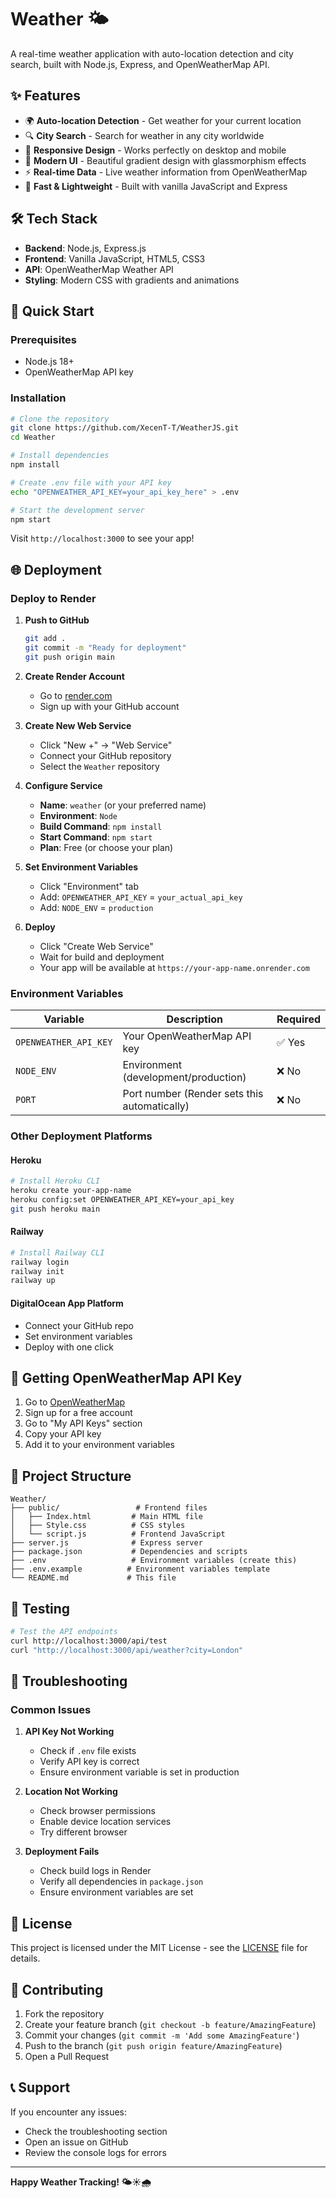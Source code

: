 # Weather 🌤️

A real-time weather application with auto-location detection and city search, built with Node.js, Express, and OpenWeatherMap API.

## ✨ Features

- 🌍 **Auto-location Detection** - Get weather for your current location
- 🔍 **City Search** - Search for weather in any city worldwide
- 📱 **Responsive Design** - Works perfectly on desktop and mobile
- 🎨 **Modern UI** - Beautiful gradient design with glassmorphism effects
- ⚡ **Real-time Data** - Live weather information from OpenWeatherMap
- 🚀 **Fast & Lightweight** - Built with vanilla JavaScript and Express

## 🛠️ Tech Stack

- **Backend**: Node.js, Express.js
- **Frontend**: Vanilla JavaScript, HTML5, CSS3
- **API**: OpenWeatherMap Weather API
- **Styling**: Modern CSS with gradients and animations

## 🚀 Quick Start

### Prerequisites
- Node.js 18+ 
- OpenWeatherMap API key

### Installation
```bash
# Clone the repository
git clone https://github.com/XecenT-T/WeatherJS.git
cd Weather

# Install dependencies
npm install

# Create .env file with your API key
echo "OPENWEATHER_API_KEY=your_api_key_here" > .env

# Start the development server
npm start
```

Visit `http://localhost:3000` to see your app!

## 🌐 Deployment

### Deploy to Render

1. **Push to GitHub**
   ```bash
   git add .
   git commit -m "Ready for deployment"
   git push origin main
   ```

2. **Create Render Account**
   - Go to [render.com](https://render.com)
   - Sign up with your GitHub account

3. **Create New Web Service**
   - Click "New +" → "Web Service"
   - Connect your GitHub repository
   - Select the `Weather` repository

4. **Configure Service**
   - **Name**: `weather` (or your preferred name)
   - **Environment**: `Node`
   - **Build Command**: `npm install`
   - **Start Command**: `npm start`
   - **Plan**: Free (or choose your plan)

5. **Set Environment Variables**
   - Click "Environment" tab
   - Add: `OPENWEATHER_API_KEY` = `your_actual_api_key`
   - Add: `NODE_ENV` = `production`

6. **Deploy**
   - Click "Create Web Service"
   - Wait for build and deployment
   - Your app will be available at `https://your-app-name.onrender.com`

### Environment Variables

| Variable | Description | Required |
|----------|-------------|----------|
| `OPENWEATHER_API_KEY` | Your OpenWeatherMap API key | ✅ Yes |
| `NODE_ENV` | Environment (development/production) | ❌ No |
| `PORT` | Port number (Render sets this automatically) | ❌ No |

### Other Deployment Platforms

#### Heroku
```bash
# Install Heroku CLI
heroku create your-app-name
heroku config:set OPENWEATHER_API_KEY=your_api_key
git push heroku main
```

#### Railway
```bash
# Install Railway CLI
railway login
railway init
railway up
```

#### DigitalOcean App Platform
- Connect your GitHub repo
- Set environment variables
- Deploy with one click

## 🔑 Getting OpenWeatherMap API Key

1. Go to [OpenWeatherMap](https://openweathermap.org/)
2. Sign up for a free account
3. Go to "My API Keys" section
4. Copy your API key
5. Add it to your environment variables

## 📁 Project Structure

```
Weather/
├── public/                 # Frontend files
│   ├── Index.html         # Main HTML file
│   ├── Style.css          # CSS styles
│   └── script.js          # Frontend JavaScript
├── server.js              # Express server
├── package.json           # Dependencies and scripts
├── .env                   # Environment variables (create this)
├── .env.example          # Environment variables template
└── README.md             # This file
```

## 🧪 Testing

```bash
# Test the API endpoints
curl http://localhost:3000/api/test
curl "http://localhost:3000/api/weather?city=London"
```

## 🐛 Troubleshooting

### Common Issues

1. **API Key Not Working**
   - Check if `.env` file exists
   - Verify API key is correct
   - Ensure environment variable is set in production

2. **Location Not Working**
   - Check browser permissions
   - Enable device location services
   - Try different browser

3. **Deployment Fails**
   - Check build logs in Render
   - Verify all dependencies in `package.json`
   - Ensure environment variables are set

## 📝 License

This project is licensed under the MIT License - see the [LICENSE](LICENSE) file for details.

## 🤝 Contributing

1. Fork the repository
2. Create your feature branch (`git checkout -b feature/AmazingFeature`)
3. Commit your changes (`git commit -m 'Add some AmazingFeature'`)
4. Push to the branch (`git push origin feature/AmazingFeature`)
5. Open a Pull Request

## 📞 Support

If you encounter any issues:
- Check the troubleshooting section
- Open an issue on GitHub
- Review the console logs for errors

---

**Happy Weather Tracking! 🌤️☀️🌧️**
